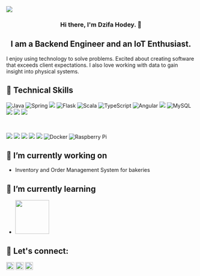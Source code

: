 <img src="https://user-images.githubusercontent.com/60604704/146805885-ea9478ea-5db3-4a61-a4c7-ad12edec980a.gif">

<h3 align="center">
Hi there, I'm Dzifa Hodey. 👋
</h3>

<h2 align="center">
I am a Backend Engineer and an IoT Enthusiast.
</h2>

I enjoy using technology to solve problems. Excited about creating software that exceeds client expectations.
I also love working with data to gain insight into physical systems.

## 💼 Technical Skills
![Java](https://img.shields.io/badge/Code-Java-%23ED8B00.svg?style=flat&logo=java&logoColor=white)
![Spring](https://img.shields.io/badge/Code-Spring-%236DB33F.svg?style=flat&logo=spring&logoColor=white)
![](https://img.shields.io/badge/Code-Python-informational?style=flat&logo=Python&color=003B57)
![Flask](https://img.shields.io/badge/Code-Flask-%23000.svg?style=flat&logo=flask&logoColor=white)
![Scala](https://img.shields.io/badge/Code-Scala-%23DC322F.svg?style=flat&logo=scala&logoColor=white)
![TypeScript](https://img.shields.io/badge/Code-Typescript-%23007ACC.svg?style=flat&logo=typescript&logoColor=white)
![Angular](https://img.shields.io/badge/Code-Angular-%23DD0031.svg?style=flat&logo=angular&logoColor=white)
![](https://img.shields.io/badge/Code-PostgreSQL-informational?style=flat&logo=PostgreSQL&color=336791)
![MySQL](https://img.shields.io/badge/Code-MySql-%2300f.svg?style=flat&logo=mysql&logoColor=white)
![](https://img.shields.io/badge/Code-HTML5-informational?style=flat&logo=HTML5&color=E34F26)
![](https://img.shields.io/badge/Code-JavaScript-informational?style=flat&logo=JavaScript&color=F7DF1E)
![](https://img.shields.io/badge/Style-CSS3-informational?style=flat&logo=CSS3&color=1572B6)

</br>


![](https://img.shields.io/badge/Tools-Git-informational?style=flat&logo=Git&color=F05032)
![](https://img.shields.io/badge/Tools-GitHub-informational?style=flat&logo=GitHub&color=181717)
![](https://img.shields.io/badge/Tools-Heroku-informational?style=flat&logo=Heroku&color=430098)
![](https://img.shields.io/badge/Tools-Jira-informational?style=flat&logo=jira&color=00C7B7)
![](https://img.shields.io/badge/Tools-Postman-informational?style=flat&logo=Postman&color=FF6C37)
![Docker](https://img.shields.io/badge/Tool-Docker-%230db7ed.svg?style=flat&logo=docker&logoColor=white)
![Raspberry Pi](https://img.shields.io/badge/Tool-RaspberryPi-C51A4A?style=flat&logo=Raspberry-Pi)


## 🔭 I’m currently working on 
- Inventory and Order Management System for bakeries



## 🌱 I’m currently learning
 - <img src="https://img.shields.io/badge/angular-%23DD0031.svg?style=for-the-badge&logo=angular&logoColor=white" width=90>





## 💬 Let's connect: 
<a href="https://www.linkedin.com/in/dzifahodey/"><img src="https://user-images.githubusercontent.com/60604704/146801065-cea3c678-8254-4ef8-b51c-dd9f0c3fff08.png" alt="Dzifa Hodey | LinkedIn" width="21px"/></a>
<a href="https://dev.to/dzifahodey"><img src="https://user-images.githubusercontent.com/60604704/146801738-791ee66a-edf7-4610-ad7f-3f06efcb6b15.png" alt="Dzifa Hodey | Dev.to" width="21px"/></a>
<a href="https://twitter.com/dzifss_"><img src="https://user-images.githubusercontent.com/60604704/146802264-80928758-c9f4-4086-893b-e92b378c30cd.png" alt="Dzifa Hodey | Twitter" width="21px"/></a>



<!--
**DzifaHodey/DzifaHodey** is a ✨ _special_ ✨ repository because its `README.md` (this file) appears on your GitHub profile.

Here are some ideas to get you started:

- 🔭 I’m currently working on ...
- 🌱 I’m currently learning ...
- 👯 I’m looking to collaborate on ...
- 🤔 I’m looking for help with ...
- 💬 Ask me about ...
- 📫 How to reach me: ...
- 😄 Pronouns: ...
- ⚡ Fun fact: ...
-->
